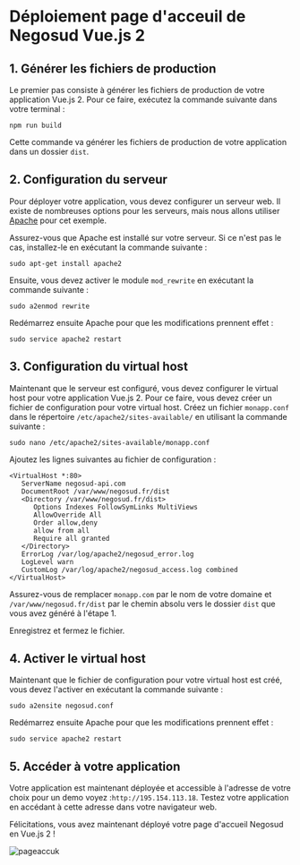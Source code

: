 
# Déploiement page d'acceuil de Negosud Vue.js 2


## 1. Générer les fichiers de production

Le premier pas consiste à générer les fichiers de production de votre application Vue.js 2. Pour ce faire, exécutez la commande suivante dans votre terminal :

```
npm run build

```

Cette commande va générer les fichiers de production de votre application dans un dossier `dist`.

## 2. Configuration du serveur

Pour déployer votre application, vous devez configurer un serveur web. Il existe de nombreuses options pour les serveurs, mais nous allons utiliser [Apache](https://httpd.apache.org/) pour cet exemple.

Assurez-vous que Apache est installé sur votre serveur. Si ce n'est pas le cas, installez-le en exécutant la commande suivante :

```
sudo apt-get install apache2

```

Ensuite, vous devez activer le module `mod_rewrite` en exécutant la commande suivante :

```
sudo a2enmod rewrite

```

Redémarrez ensuite Apache pour que les modifications prennent effet :

```
sudo service apache2 restart

```

## 3. Configuration du virtual host

Maintenant que le serveur est configuré, vous devez configurer le virtual host pour votre application Vue.js 2. Pour ce faire, vous devez créer un fichier de configuration pour votre virtual host. Créez un fichier `monapp.conf` dans le répertoire `/etc/apache2/sites-available/` en utilisant la commande suivante :

```
sudo nano /etc/apache2/sites-available/monapp.conf

```

Ajoutez les lignes suivantes au fichier de configuration :

```
<VirtualHost *:80>
   ServerName negosud-api.com
   DocumentRoot /var/www/negosud.fr/dist
   <Directory /var/www/negosud.fr/dist>
      Options Indexes FollowSymLinks MultiViews
      AllowOverride All
      Order allow,deny
      allow from all
      Require all granted
   </Directory>
   ErrorLog /var/log/apache2/negosud_error.log
   LogLevel warn
   CustomLog /var/log/apache2/negosud_access.log combined
</VirtualHost>

```

Assurez-vous de remplacer `monapp.com` par le nom de votre domaine et `/var/www/negosud.fr/dist` par le chemin absolu vers le dossier `dist` que vous avez généré à l'étape 1.

Enregistrez et fermez le fichier.

## 4. Activer le virtual host

Maintenant que le fichier de configuration pour votre virtual host est créé, vous devez l'activer en exécutant la commande suivante :

```
sudo a2ensite negosud.conf

```

Redémarrez ensuite Apache pour que les modifications prennent effet :

```
sudo service apache2 restart

```

## 5. Accéder à votre application

Votre application est maintenant déployée et accessible à l'adresse de votre choix pour un demo voyez :`http://195.154.113.18`. Testez votre application en accédant à cette adresse dans votre navigateur web.

Félicitations, vous avez maintenant déployé votre page d'accueil Negosud en Vue.js 2 !
  
  
![pageaccuk](https://user-images.githubusercontent.com/66369128/221434044-066f37c9-4f9f-4569-abb3-53f7b9617f71.png)
